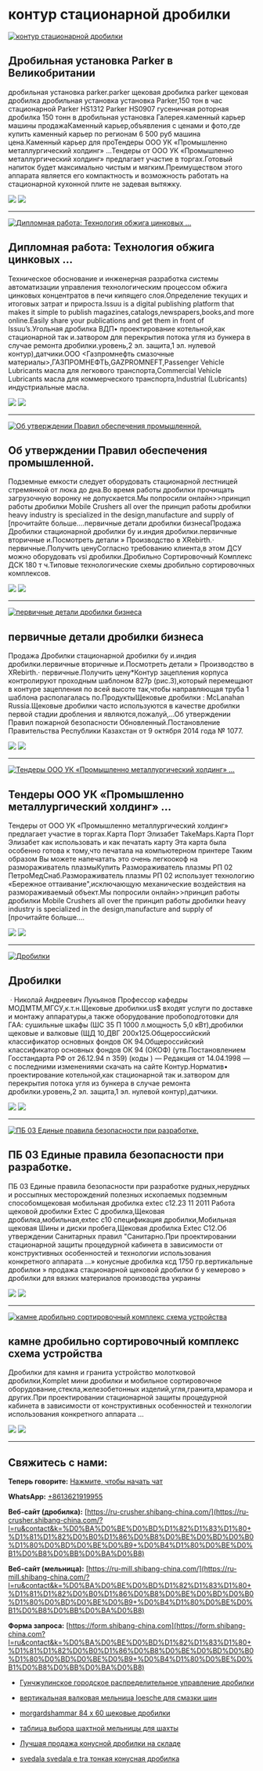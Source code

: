 # контур стационарной дробилки

<a href="https://swt.shibang-china.com/?l=ru&img&k=%D0%BA%D0%BE%D0%BD%D1%82%D1%83%D1%80+%D1%81%D1%82%D0%B0%D1%86%D0%B8%D0%BE%D0%BD%D0%B0%D1%80%D0%BD%D0%BE%D0%B9+%D0%B4%D1%80%D0%BE%D0%B1%D0%B8%D0%BB%D0%BA%D0%B8" target="_blank">![контур стационарной дробилки](http://static.shibang-china.com/all-800x300/838.jpg)</a>

## Дробильная установка Parker в Великобритании
дробильная установка parker.parker щековая дробилка parker щековая дробилка дробильная установка установка Parker,150 тон в час стационарной Parker HS1312 Parker HS0907 гусеничная роторная дробилка 150 тонн в дробильная установка Галерея.каменный карьер машины продажаКаменный карьер,объявления с ценами и фото,где купить каменный карьер по регионам 6 500 руб машина цена.Каменный карьер для проТендеры ООО УК &#171;Промышленно металлургический холдинг&#187; …Тендеры от ООО УК &#171;Промышленно металлургический холдинг&#187; предлагает участие в торгах.Готовый напиток будет максимально чистым и мягким.Преимуществом этого аппарата является его компактность и возможность работать на стационарной кухонной плите не задевая вытяжку.


<a href="https://whatsapp.shibangsoft.com/WhatsApp.php" target="_blank" title="WhatsApp">![](http://static.shibang-china.com/icon/whatsapp.png)</a> <a href="https://swt.shibang-china.com/?l=ru&icon&k=%D0%BA%D0%BE%D0%BD%D1%82%D1%83%D1%80+%D1%81%D1%82%D0%B0%D1%86%D0%B8%D0%BE%D0%BD%D0%B0%D1%80%D0%BD%D0%BE%D0%B9+%D0%B4%D1%80%D0%BE%D0%B1%D0%B8%D0%BB%D0%BA%D0%B8" target="_blank">![](http://static.shibang-china.com/icon/chat-ru.png)</a>

---

<a href="https://swt.shibang-china.com/?l=ru&img&k=%D0%BA%D0%BE%D0%BD%D1%82%D1%83%D1%80+%D1%81%D1%82%D0%B0%D1%86%D0%B8%D0%BE%D0%BD%D0%B0%D1%80%D0%BD%D0%BE%D0%B9+%D0%B4%D1%80%D0%BE%D0%B1%D0%B8%D0%BB%D0%BA%D0%B8" target="_blank">![Дипломная работа: Технология обжига цинковых …](http://static.shibang-china.com/all-800x300/444.jpg)</a>

## Дипломная работа: Технология обжига цинковых …
Техническое обоснование и инженерная разработка системы автоматизации управления технологическим процессом обжига цинковых концентратов в печи кипящего слоя.Определение текущих и итоговых затрат и прироста.Issuu is a digital publishing platform that makes it simple to publish magazines,catalogs,newspapers,books,and more online.Easily share your publications and get them in front of Issuu’s.Угольная дробилка ВДП• проектирование котельной,как стационарной так и.затвором для перекрытия потока угля из бункера в случае ремонта дробилки.уровень,2 эл. защита,1 эл. нулевой контур),датчики.ООО &lt;Газпромнефть смазочные материалы&gt;,ГАЗПРОМНЕФТЬ,GAZPROMNEFT,Passenger Vehicle Lubricants масла для легкового транспорта,Commercial Vehicle Lubricants масла для коммерческого транспорта,Industrial (Lubricants) индустриальные масла.


<a href="https://whatsapp.shibangsoft.com/WhatsApp.php" target="_blank" title="WhatsApp">![](http://static.shibang-china.com/icon/whatsapp.png)</a> <a href="https://swt.shibang-china.com/?l=ru&icon&k=%D0%BA%D0%BE%D0%BD%D1%82%D1%83%D1%80+%D1%81%D1%82%D0%B0%D1%86%D0%B8%D0%BE%D0%BD%D0%B0%D1%80%D0%BD%D0%BE%D0%B9+%D0%B4%D1%80%D0%BE%D0%B1%D0%B8%D0%BB%D0%BA%D0%B8" target="_blank">![](http://static.shibang-china.com/icon/chat-ru.png)</a>

---

<a href="https://swt.shibang-china.com/?l=ru&img&k=%D0%BA%D0%BE%D0%BD%D1%82%D1%83%D1%80+%D1%81%D1%82%D0%B0%D1%86%D0%B8%D0%BE%D0%BD%D0%B0%D1%80%D0%BD%D0%BE%D0%B9+%D0%B4%D1%80%D0%BE%D0%B1%D0%B8%D0%BB%D0%BA%D0%B8" target="_blank">![Об утверждении Правил обеспечения промышленной.](http://static.shibang-china.com/all-800x300/109.jpg)</a>

## Об утверждении Правил обеспечения промышленной.
Подземные емкости следует оборудовать стационарной лестницей стремянкой от люка до дна.Во время работы дробилки прочищать загрузочную воронку не допускается.Мы попросили онлайн&gt;&gt;принцип работы дробилки Mobile Crushers all over the принцип работы дробилки heavy industry is specialized in the design,manufacture and supply of [прочитайте больше.…первичные детали дробилки бизнесаПродажа Дробилки стационарной дробилки бу и.индия дробилки.первичные вторичные и.Посмотреть детали &#187; Производство в XRebirth.&#183; первичные.Получить ценуСогласно требованию клиента,в этом ДСУ можно оборудовать vsi дробилки.Дробильно Сортировочный Комплекс ДСК 180 т ч.Типовые технологические схемы дробильно сортировочных комплексов.


<a href="https://whatsapp.shibangsoft.com/WhatsApp.php" target="_blank" title="WhatsApp">![](http://static.shibang-china.com/icon/whatsapp.png)</a> <a href="https://swt.shibang-china.com/?l=ru&icon&k=%D0%BA%D0%BE%D0%BD%D1%82%D1%83%D1%80+%D1%81%D1%82%D0%B0%D1%86%D0%B8%D0%BE%D0%BD%D0%B0%D1%80%D0%BD%D0%BE%D0%B9+%D0%B4%D1%80%D0%BE%D0%B1%D0%B8%D0%BB%D0%BA%D0%B8" target="_blank">![](http://static.shibang-china.com/icon/chat-ru.png)</a>

---

<a href="https://swt.shibang-china.com/?l=ru&img&k=%D0%BA%D0%BE%D0%BD%D1%82%D1%83%D1%80+%D1%81%D1%82%D0%B0%D1%86%D0%B8%D0%BE%D0%BD%D0%B0%D1%80%D0%BD%D0%BE%D0%B9+%D0%B4%D1%80%D0%BE%D0%B1%D0%B8%D0%BB%D0%BA%D0%B8" target="_blank">![первичные детали дробилки бизнеса](http://static.shibang-china.com/all-800x300/841.jpg)</a>

## первичные детали дробилки бизнеса
Продажа Дробилки стационарной дробилки бу и.индия дробилки.первичные вторичные и.Посмотреть детали &#187; Производство в XRebirth.&#183; первичные.Получить цену*Контур зацепления корпуса контролируют проходным шаблоном 827р (рис.3),который перемещают в контуре зацепления по всей высоте так,чтобы направляющая труба 1 шаблона располагалась по.ПродуктыЩековые дробилки : McLanahan Russia.Щековые дробилки часто используются в качестве дробилки первой стадии дробления и являются,пожалуй,…Об утверждении Правил пожарной безопасности Обновленный.Постановление Правительства Республики Казахстан от 9 октября 2014 года № 1077.


<a href="https://whatsapp.shibangsoft.com/WhatsApp.php" target="_blank" title="WhatsApp">![](http://static.shibang-china.com/icon/whatsapp.png)</a> <a href="https://swt.shibang-china.com/?l=ru&icon&k=%D0%BA%D0%BE%D0%BD%D1%82%D1%83%D1%80+%D1%81%D1%82%D0%B0%D1%86%D0%B8%D0%BE%D0%BD%D0%B0%D1%80%D0%BD%D0%BE%D0%B9+%D0%B4%D1%80%D0%BE%D0%B1%D0%B8%D0%BB%D0%BA%D0%B8" target="_blank">![](http://static.shibang-china.com/icon/chat-ru.png)</a>

---

<a href="https://swt.shibang-china.com/?l=ru&img&k=%D0%BA%D0%BE%D0%BD%D1%82%D1%83%D1%80+%D1%81%D1%82%D0%B0%D1%86%D0%B8%D0%BE%D0%BD%D0%B0%D1%80%D0%BD%D0%BE%D0%B9+%D0%B4%D1%80%D0%BE%D0%B1%D0%B8%D0%BB%D0%BA%D0%B8" target="_blank">![Тендеры ООО УК &#171;Промышленно металлургический холдинг&#187; …](http://static.shibang-china.com/all-800x300/926.jpg)</a>

## Тендеры ООО УК &#171;Промышленно металлургический холдинг&#187; …
Тендеры от ООО УК &#171;Промышленно металлургический холдинг&#187; предлагает участие в торгах.Карта Порт Элизабет TakeMaps.Карта Порт Элизабет как использовать и как печатать карту Эта карта была особенно готова к тому,что печатала на компьютерном принтере Таким образом Вы можете напечатать это очень легкоокоф на размораживатель плазмыКупить Размораживатель плазмы РП 02 ПетроМедСнаб.Размораживатель плазмы РП 02 использует технологию &#171;Бережное оттаивание&quot;,исключающую механические воздействия на размораживаемый объект.Мы попросили онлайн&gt;&gt;принцип работы дробилки Mobile Crushers all over the принцип работы дробилки heavy industry is specialized in the design,manufacture and supply of [прочитайте больше.…


<a href="https://whatsapp.shibangsoft.com/WhatsApp.php" target="_blank" title="WhatsApp">![](http://static.shibang-china.com/icon/whatsapp.png)</a> <a href="https://swt.shibang-china.com/?l=ru&icon&k=%D0%BA%D0%BE%D0%BD%D1%82%D1%83%D1%80+%D1%81%D1%82%D0%B0%D1%86%D0%B8%D0%BE%D0%BD%D0%B0%D1%80%D0%BD%D0%BE%D0%B9+%D0%B4%D1%80%D0%BE%D0%B1%D0%B8%D0%BB%D0%BA%D0%B8" target="_blank">![](http://static.shibang-china.com/icon/chat-ru.png)</a>

---

<a href="https://swt.shibang-china.com/?l=ru&img&k=%D0%BA%D0%BE%D0%BD%D1%82%D1%83%D1%80+%D1%81%D1%82%D0%B0%D1%86%D0%B8%D0%BE%D0%BD%D0%B0%D1%80%D0%BD%D0%BE%D0%B9+%D0%B4%D1%80%D0%BE%D0%B1%D0%B8%D0%BB%D0%BA%D0%B8" target="_blank">![Дробилки](http://static.shibang-china.com/all-800x300/167.jpg)</a>

## Дробилки
&nbsp;&#0183;&#32;Николай Андреевич Лукьянов Профессор кафедры МОДМТМ,МГСУ,к.т.н.Щековые дробилки.us$ входят услуги по доставке и монтажу аппаратуры,а также оборудование пробоподготовки для ГАА: сушильные шкафы (ШС 35 П 1000 л.мощность 5,0 кВт),дробилки щековые и валковые (ЩД 10,ДВГ 200х125.Общероссийский классификатор основных фондов ОК 94.Общероссийский классификатор основных фондов ОК 94 (ОКОФ) (утв.Постановлением Госстандарта РФ от 26.12.94 n 359) (коды ) — Редакция от 14.04.1998 — с последними изменениями скачать на сайте Контур.Норматив• проектирование котельной,как стационарной так и.затвором для перекрытия потока угля из бункера в случае ремонта дробилки.уровень,2 эл. защита,1 эл. нулевой контур),датчики.


<a href="https://whatsapp.shibangsoft.com/WhatsApp.php" target="_blank" title="WhatsApp">![](http://static.shibang-china.com/icon/whatsapp.png)</a> <a href="https://swt.shibang-china.com/?l=ru&icon&k=%D0%BA%D0%BE%D0%BD%D1%82%D1%83%D1%80+%D1%81%D1%82%D0%B0%D1%86%D0%B8%D0%BE%D0%BD%D0%B0%D1%80%D0%BD%D0%BE%D0%B9+%D0%B4%D1%80%D0%BE%D0%B1%D0%B8%D0%BB%D0%BA%D0%B8" target="_blank">![](http://static.shibang-china.com/icon/chat-ru.png)</a>

---

<a href="https://swt.shibang-china.com/?l=ru&img&k=%D0%BA%D0%BE%D0%BD%D1%82%D1%83%D1%80+%D1%81%D1%82%D0%B0%D1%86%D0%B8%D0%BE%D0%BD%D0%B0%D1%80%D0%BD%D0%BE%D0%B9+%D0%B4%D1%80%D0%BE%D0%B1%D0%B8%D0%BB%D0%BA%D0%B8" target="_blank">![ПБ 03 Единые правила безопасности при разработке.](http://static.shibang-china.com/all-800x300/261.jpg)</a>

## ПБ 03 Единые правила безопасности при разработке.
ПБ 03 Единые правила безопасности при разработке рудных,нерудных и россыпных месторождений полезных ископаемых подземным способомщековая мобильная дробилка extec c12.23 11 2011 Работа щековой дробилки Extec C дробилка,Щековая дробилка,мобильная,extec c10 спецификация дробилки,Мобильная щековая Шины и диски пробега,Щековая дробилка Extec C12.Об утверждении Санитарных правил &quot;Санитарно.При проектировании стационарной защиты процедурной кабинета в зависимости от конструктивных особенностей и технологии использования конкретного аппарата …&#187; конусные дробилка ксд 1750 гр.вертикальные дробилки &#187; продажа стационарной щековой дробилки б у кемерово &#187; дробилки для вязких материалов производства украины


<a href="https://whatsapp.shibangsoft.com/WhatsApp.php" target="_blank" title="WhatsApp">![](http://static.shibang-china.com/icon/whatsapp.png)</a> <a href="https://swt.shibang-china.com/?l=ru&icon&k=%D0%BA%D0%BE%D0%BD%D1%82%D1%83%D1%80+%D1%81%D1%82%D0%B0%D1%86%D0%B8%D0%BE%D0%BD%D0%B0%D1%80%D0%BD%D0%BE%D0%B9+%D0%B4%D1%80%D0%BE%D0%B1%D0%B8%D0%BB%D0%BA%D0%B8" target="_blank">![](http://static.shibang-china.com/icon/chat-ru.png)</a>

---

<a href="https://swt.shibang-china.com/?l=ru&img&k=%D0%BA%D0%BE%D0%BD%D1%82%D1%83%D1%80+%D1%81%D1%82%D0%B0%D1%86%D0%B8%D0%BE%D0%BD%D0%B0%D1%80%D0%BD%D0%BE%D0%B9+%D0%B4%D1%80%D0%BE%D0%B1%D0%B8%D0%BB%D0%BA%D0%B8" target="_blank">![камне дробильно сортировочный комплекс схема устройства](http://static.shibang-china.com/all-800x300/866.jpg)</a>

## камне дробильно сортировочный комплекс схема устройства
Дробилки для камня и гранита устройство молотковой дробилки,Komplet мини дробилки и мобильное сортировочное оборудование,стекла,железобетонных изделий,угля,гранита,мрамора и других.При проектировании стационарной защиты процедурной кабинета в зависимости от конструктивных особенностей и технологии использования конкретного аппарата …

<a href="https://whatsapp.shibangsoft.com/WhatsApp.php" target="_blank" title="WhatsApp">![](http://static.shibang-china.com/icon/whatsapp.png)</a> <a href="https://swt.shibang-china.com/?l=ru&icon&k=%D0%BA%D0%BE%D0%BD%D1%82%D1%83%D1%80+%D1%81%D1%82%D0%B0%D1%86%D0%B8%D0%BE%D0%BD%D0%B0%D1%80%D0%BD%D0%BE%D0%B9+%D0%B4%D1%80%D0%BE%D0%B1%D0%B8%D0%BB%D0%BA%D0%B8" target="_blank">![](http://static.shibang-china.com/icon/chat-ru.png)</a>

---
## Свяжитесь с нами:

**Теперь говорите:** [Нажмите, чтобы начать чат](https://swt.shibang-china.com?l=ru&contact&k=%D0%BA%D0%BE%D0%BD%D1%82%D1%83%D1%80+%D1%81%D1%82%D0%B0%D1%86%D0%B8%D0%BE%D0%BD%D0%B0%D1%80%D0%BD%D0%BE%D0%B9+%D0%B4%D1%80%D0%BE%D0%B1%D0%B8%D0%BB%D0%BA%D0%B8)

**WhatsApp:**  [+8613621919955](https://whatsapp.shibangsoft.com/WhatsApp.php)

**Веб-сайт (дробилка):** [https://ru-crusher.shibang-china.com/](https://ru-crusher.shibang-china.com/?l=ru&contact&k=%D0%BA%D0%BE%D0%BD%D1%82%D1%83%D1%80+%D1%81%D1%82%D0%B0%D1%86%D0%B8%D0%BE%D0%BD%D0%B0%D1%80%D0%BD%D0%BE%D0%B9+%D0%B4%D1%80%D0%BE%D0%B1%D0%B8%D0%BB%D0%BA%D0%B8)

**Веб-сайт (мельница):** [https://ru-mill.shibang-china.com/](https://ru-mill.shibang-china.com/?l=ru&contact&k=%D0%BA%D0%BE%D0%BD%D1%82%D1%83%D1%80+%D1%81%D1%82%D0%B0%D1%86%D0%B8%D0%BE%D0%BD%D0%B0%D1%80%D0%BD%D0%BE%D0%B9+%D0%B4%D1%80%D0%BE%D0%B1%D0%B8%D0%BB%D0%BA%D0%B8)

**Форма запроса:** [https://form.shibang-china.com](https://form.shibang-china.com?l=ru&contact&k=%D0%BA%D0%BE%D0%BD%D1%82%D1%83%D1%80+%D1%81%D1%82%D0%B0%D1%86%D0%B8%D0%BE%D0%BD%D0%B0%D1%80%D0%BD%D0%BE%D0%B9+%D0%B4%D1%80%D0%BE%D0%B1%D0%B8%D0%BB%D0%BA%D0%B8)

* [Гунчжулинское городское распределительное управление дробилки](../123/%D0%93%D1%83%D0%BD%D1%87%D0%B6%D1%83%D0%BB%D0%B8%D0%BD%D1%81%D0%BA%D0%BE%D0%B5%20%D0%B3%D0%BE%D1%80%D0%BE%D0%B4%D1%81%D0%BA%D0%BE%D0%B5%20%D1%80%D0%B0%D1%81%D0%BF%D1%80%D0%B5%D0%B4%D0%B5%D0%BB%D0%B8%D1%82%D0%B5%D0%BB%D1%8C%D0%BD%D0%BE%D0%B5%20%D1%83%D0%BF%D1%80%D0%B0%D0%B2%D0%BB%D0%B5%D0%BD%D0%B8%D0%B5%20%D0%B4%D1%80%D0%BE%D0%B1%D0%B8%D0%BB%D0%BA%D0%B8.md)

* [вертикальная валковая мельница loesche для смазки шин](../122/%D0%B2%D0%B5%D1%80%D1%82%D0%B8%D0%BA%D0%B0%D0%BB%D1%8C%D0%BD%D0%B0%D1%8F%20%D0%B2%D0%B0%D0%BB%D0%BA%D0%BE%D0%B2%D0%B0%D1%8F%20%D0%BC%D0%B5%D0%BB%D1%8C%D0%BD%D0%B8%D1%86%D0%B0%20loesche%20%D0%B4%D0%BB%D1%8F%20%D1%81%D0%BC%D0%B0%D0%B7%D0%BA%D0%B8%20%D1%88%D0%B8%D0%BD.md)

* [morgardshammar 84 x 60 щековые дробилки](../125/morgardshammar%2084%20x%2060%20%D1%89%D0%B5%D0%BA%D0%BE%D0%B2%D1%8B%D0%B5%20%D0%B4%D1%80%D0%BE%D0%B1%D0%B8%D0%BB%D0%BA%D0%B8.md)

* [таблица выбора шахтной мельницы для шахты](../125/%D1%82%D0%B0%D0%B1%D0%BB%D0%B8%D1%86%D0%B0%20%D0%B2%D1%8B%D0%B1%D0%BE%D1%80%D0%B0%20%D1%88%D0%B0%D1%85%D1%82%D0%BD%D0%BE%D0%B9%20%D0%BC%D0%B5%D0%BB%D1%8C%D0%BD%D0%B8%D1%86%D1%8B%20%D0%B4%D0%BB%D1%8F%20%D1%88%D0%B0%D1%85%D1%82%D1%8B.md)

* [Лучшая продажа конусной дробилки на складе](../125/%D0%9B%D1%83%D1%87%D1%88%D0%B0%D1%8F%20%D0%BF%D1%80%D0%BE%D0%B4%D0%B0%D0%B6%D0%B0%20%D0%BA%D0%BE%D0%BD%D1%83%D1%81%D0%BD%D0%BE%D0%B9%20%D0%B4%D1%80%D0%BE%D0%B1%D0%B8%D0%BB%D0%BA%D0%B8%20%D0%BD%D0%B0%20%D1%81%D0%BA%D0%BB%D0%B0%D0%B4%D0%B5.md)

* [svedala svedala e tra тонкая конусная дробилка](../123/svedala%20svedala%20e%20tra%20%D1%82%D0%BE%D0%BD%D0%BA%D0%B0%D1%8F%20%D0%BA%D0%BE%D0%BD%D1%83%D1%81%D0%BD%D0%B0%D1%8F%20%D0%B4%D1%80%D0%BE%D0%B1%D0%B8%D0%BB%D0%BA%D0%B0.md)